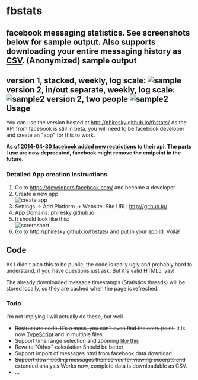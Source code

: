 fbstats
=======

facebook messaging statistics. See screenshots below for sample output. Also supports downloading your entire messaging history as [CSV](https://en.wikipedia.org/wiki/Comma-separated_values).
(Anonymized) sample output
-----
version 1, stacked, weekly, log scale:
![sample](http://i.imgur.com/QuUJ3cc.png)
version 2, in/out separate, weekly, log scale:
![sample2](http://i.imgur.com/iM5TM7z.png)
version 2, two people
![sample2](http://i.imgur.com/yV80qMI.png)
Usage
-----
You can use the version hosted at http://phiresky.github.io/fbstats/
As the API from facebook is still in beta, you will need to be facebook developer and create an "app" for this to work.

**As of [2014-04-30 facebook added](https://developers.facebook.com/blog/post/2014/04/30/the-new-facebook-login/) [new restrictions](https://developers.facebook.com/docs/apps/changelog) to their api. The parts I use are now deprecated, facebook might remove the endpoint in the future.**

### Detailed App creation instructions

1. Go to https://developers.facebook.com/ and become a developer
2. Create a new app  
  ![create app](http://i.imgur.com/KTHXIsE.png)
3. Settings -> Add Platform -> Website. Site URL: http://github.io/
4. App Domains: phiresky.github.io
5. It should look like this:  
  ![scrernshert](http://i.imgur.com/UESItDP.png)
6. Go to http://phiresky.github.io/fbstats/ and put in your app id. Voilà!

Code
------
As I didn't plan this to be public, the code is really ugly and probably hard to understand, if you have questions just ask. But it's valid HTML5, yay!

The already downloaded message timestamps (Statistics.threads) will be stored locally, so they are cached when the page is refreshed.

### Todo
I'm not implying I will actually do these, but well 
* ~~Restructure code. It's a mess, you can't even find the entry point.~~ It is now [TypeScript](http://typescriptlang.org) and in multiple files.
* Support time range selection and zooming [like this](http://www.pureexample.com/jquery-flot/zooming-chart.html)
* ~~Rewrite "Other" calculation~~ Should be better
* Support import of messages.html from facebook data download
* ~~Support downloading messages themselves for viewing excerpts and extended analysis~~ Works now, complete data is downloadable as CSV.
* ...
